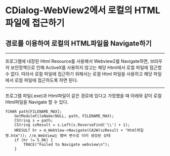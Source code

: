 CDialog-WebView2에서 로컬의 HTML파일에 접근하기
==========
경로를 이용하여 로컬의 HTML파일을 Navigate하기
------------

***

프로그램에 내장된 Html Resource를 사용해서 Webview2를 Navigate하면, 브라우저 보안정책으로 인해 ActiveX를 사용하지 않고는 해당 Html에서 로컬 파일에 접근할 수 없다.
따라서 로컬 파일에 접근하기 위해서는 로컬 Html 파일을 사용하고 해당 파일에서 로컬 파일에 접근하도록 하면 된다.

***
프로그램 파일(.exe)과 Html파일이 같은 경로에 있다고 가정했을 때 아래와 같이 로컬 Html파일을 Navigate 할 수 있다.

    TCHAR path[FILENAME_MAX];
		GetModuleFileName(NULL, path, FILENAME_MAX);
		CString s = path;
		CString szResult = s.Left(s.ReverseFind('\\') + 1);
		HRESULT hr = m_WebView->Navigate(CA2W(szResult + "Html파일명.htm")); //m_WebView는 멤버 변수로 이미 생성된 상태
		if (hr != S_OK) {
			TRACE("Failed to Navigate webview\n");
		}
